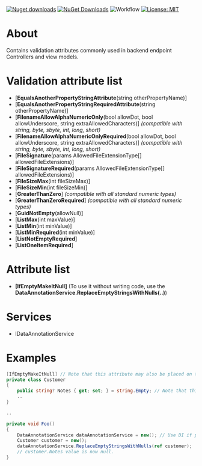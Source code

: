 [![Nuget downloads](https://img.shields.io/nuget/v/Elephant.DataAnnotations)](https://www.nuget.org/packages/Elephant.DataAnnotations/) [![NuGet Downloads](https://img.shields.io/nuget/dt/Elephant.DataAnnotations.svg)](https://www.nuget.org/packages/Elephant.DataAnnotations/) ![Workflow](https://github.com/S-Elephant/Elephant.NuGets/actions/workflows/GitHubActions.yml/badge.svg) [![License: MIT](https://img.shields.io/badge/License-MIT-yellow.svg)](https://github.com/S-Elephant/Elephant.NuGets/tree/master/Elephant.DataAnnotations/LICENSE.txt)

# About

Contains validation attributes commonly used in backend endpoint Controllers and view models.

# Validation attribute list

- [**EqualsAnotherPropertyStringAttribute**(string otherPropertyName)]
- [**EqualsAnotherPropertyStringRequiredAttribute**(string otherPropertyName)]
- [**FilenameAllowAlphaNumericOnly**(bool allowDot, bool allowUnderscore, string extraAllowedCharacters)] *(compatible with string, byte, sbyte, int, long, short)*
- [**FilenameAllowAlphaNumericOnlyRequired**(bool allowDot, bool allowUnderscore, string extraAllowedCharacters)] *(compatible with string, byte, sbyte, int, long, short)*
- [**FileSignature**(params AllowedFileExtensionType[] allowedFileExtensions)]
- [**FileSignatureRequired**(params AllowedFileExtensionType[] allowedFileExtensions)]
- [**FileSizeMax**(int fileSizeMax)]
- [**FileSizeMin**(int fileSizeMin)]
- [**GreaterThanZero**] *(compatible with all standard numeric types)*
- [**GreaterThanZeroRequired**] *(compatible with all standard numeric types)*
- [**GuidNotEmpty**(allowNull)]
- [**ListMax**(int maxValue)]
- [**ListMin**(int minValue)]
- [**ListMinRequired**(int minValue)]
- [**ListNotEmptyRequired**]
- [**ListOneItemRequired**]

# Attribute list

- **[IfEmptyMakeItNull]** (To use it without writing code, use the **DataAnnotationService.ReplaceEmptyStringsWithNulls(..)**)

# Services

- IDataAnnotationService



# Examples

```c#
[IfEmptyMakeItNull] // Note that this attribute may also be placed on the property or properties themselves.
private class Customer
{
	public string? Notes { get; set; } = string.Empty; // Note that this MUST be a nullable type.
	..
}

..

private void Foo()
{
	DataAnnotationService dataAnnotationService = new(); // Use DI if possible.
	Customer customer = new();
	dataAnnotationService.ReplaceEmptyStringsWithNulls(ref customer);
	// customer.Notes value is now null.
}
```

